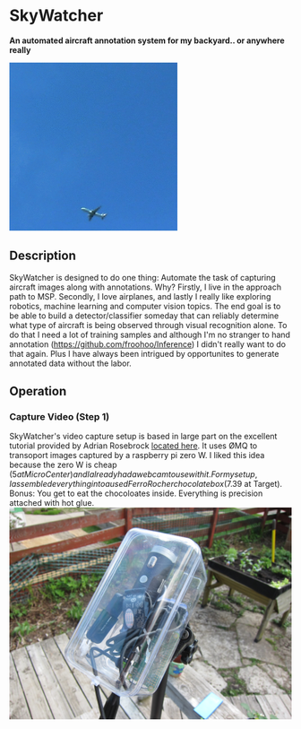 # SkyWatcher
**An automated aircraft annotation system for my backyard.. or anywhere really**

![animated gif](animation.gif)

## Description
SkyWatcher is designed to do one thing: Automate the task of capturing aircraft images along with annotations. Why? Firstly, I live in the approach path to MSP. Secondly, I love airplanes, and lastly I really like exploring robotics, machine learning and computer vision topics. The end goal is to be able to build a detector/classifier someday that can reliably determine what type of aircraft is being observed through visual recognition alone. To do that I need a lot of training samples and although I'm no stranger to hand annotation (https://github.com/froohoo/Inference) I didn't really want to do that again. Plus I have always been intrigued by opportunites to generate annotated data without the labor.

## Operation

### Capture Video (Step 1)
SkyWatcher's video capture setup is based in large part on the excellent tutorial provided by Adrian Rosebrock [located here](https://www.pyimagesearch.com/2019/04/15/live-video-streaming-over-network-with-opencv-and-imagezmq/). It uses ØMQ to transoport images captured by a raspberry pi zero W. I liked this idea because the zero W is cheap ($5 at Micro Center) and I already had a webcam to use with it. For my setup, I assembled everything into a used Ferro Rocher chocolate box ($7.39 at Target). Bonus: You get to eat the chocoloates inside. Everything is precision attached with hot glue.
![pi-zero](images/IMG_8338.JPG)

